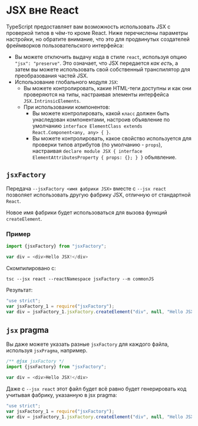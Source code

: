 # JSX вне React

TypeScript предоставляет вам возможность использовать JSX с проверкой типов в чём-то кроме React. Ниже перечислены параметры настройки, но обратите внимание, что это для продвинутых создателей фреймворков пользовательского интерфейса:

* Вы можете отключить выдачу кода в стиле `react`, используя опцию `"jsx": "preserve"`. Это означает, что JSX передается *как есть*, а затем вы можете использовать свой собственный транспилятор для преобразования частей JSX.
* Использование глобального модуля `JSX`:
    * Вы можете контролировать, какие HTML-теги доступны и как они проверяются на типы, настраивая элементы интерфейса `JSX.IntrinsicElements`.
    * При использовании компонентов:
        * Вы можете контролировать, какой `класс` должен быть унаследован компонентами, настроив объявление по умолчанию `interface ElementClass extends React.Component<any, any> { }`.
        * Вы можете контролировать, какое свойство используется для проверки типов атрибутов (по умолчанию - `props`), настраивая `declare module JSX { interface ElementAttributesProperty { props: {}; } }` объявление.

## `jsxFactory`

Передача `--jsxFactory <имя фабрики JSX>` вместе с `--jsx react` позволяет использовать другую фабрику JSX, отличную от стандартной `React`.

Новое имя фабрики будет использоваться для вызова функций `createElement`.

### Пример

```ts
import {jsxFactory} from "jsxFactory";

var div = <div>Hello JSX!</div>
```

Скомпилировано с:

```shell
tsc --jsx react --reactNamespace jsxFactory --m commonJS
```

Результат:

```js
"use strict";
var jsxFactory_1 = require("jsxFactory");
var div = jsxFactory_1.jsxFactory.createElement("div", null, "Hello JSX!");
```

## `jsx` pragma

Вы даже можете указать разные `jsxFactory` для каждого файла, используя `jsxPragma`, например.


```js
/** @jsx jsxFactory */
import {jsxFactory} from "jsxFactory";

var div = <div>Hello JSX!</div>
```

Даже с `--jsx react` этот файл будет всё равно будет генерировать код учитывая фабрику, указанную в jsx pragma:
```js
"use strict";
var jsxFactory_1 = require("jsxFactory");
var div = jsxFactory_1.jsxFactory.createElement("div", null, "Hello JSX!");
```
